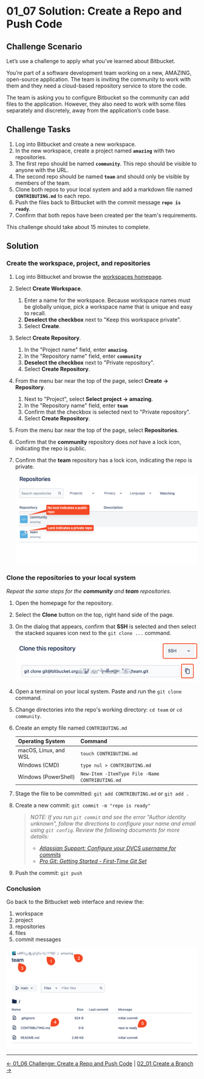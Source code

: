 # 01_07 Solution: Create a Repo and Push Code

## Challenge Scenario
Let’s use a challenge to apply what you’ve learned about Bitbucket.

You’re part of a software development team working on a new, AMAZING, open-source application.  The team is inviting the community to work with them and they need a cloud-based repository service to store the code.

The team is asking you to configure Bitbucket so the community can add files to the application.  However, they also need to work with some files separately and discretely, away from the application’s code base.

## Challenge Tasks
1. Log into Bitbucket and create a new workspace.
1. In the new workspace, create a project named **`amazing`** with two repositories.
1. The first repo should be named **`community`**.  This repo should be visible to anyone with the URL.
1. The second repo should be named **`team`** and should only be visible by members of the team.
1. Clone both repos to your local system and add a markdown file named **`CONTRIBUTING.md`** to each repo.
1. Push the files back to Bitbucket with the commit message **`repo is ready`**.
1. Confirm that both repos have been created per the team's requirements.

This challenge should take about 15 minutes to complete.

## Solution

### Create the workspace, project, and repositories
1. Log into Bitbucket and browse the [workspaces homepage](https://bitbucket.org/account/workspaces/).
1. Select **Create Workspace**.
    1. Enter a name for the workspace.  Because workspace names must be globally unique, pick a workspace name that is unique and easy to recall.
    1. **Deselect the checkbox** next to "Keep this workspace private".
    1. Select **Create**.
1. Select **Create Repository**.
    1. In the "Project name" field, enter **`amazing`**.
    1. In the "Repository name" field, enter **`community`**
    1. **Deselect the checkbox** next to "Private repository".
    1. Select **Create Repository**.
1. From the menu bar near the top of the page, select **Create -> Repository**.
    1. Next to "Project", select **Select project -> amazing**.
    1. In the "Repository name" field, enter **`team`**
    1. Confirm that the checkbox is selected next to "Private repository".
    1. Select **Create Repository**.
1. From the menu bar near the top of the page, select **Repositories**.
1. Confirm that the **community** repository does *not* have a lock icon, indicating the repo is public.
1. Confirm that the **team** repository has a lock icon, indicating the repo is private.

    ![The team and community repositories](./01_07-solution-1.png)
### Clone the repositories to your local system

*Repeat the same steps for the **community** and **team** repositories*.

1. Open the homepage for the repository.
1. Select the **Clone** button on the top, right hand side of the page.
1. On the dialog that appears, confirm that **SSH** is selected and then select the stacked squares icon next to the `git clone ...` command.

    ![Clone using the SSH protocol](./01_07-solution-2.png)

1. Open a terminal on your local system.  Paste and run the `git clone` command.
1. Change directories into the repo's working directory: `cd team` or `cd community`.
1. Create an empty file named `CONTRIBUTING.md`

    | Operating System      | Command                                          |
    |-----------------------|--------------------------------------------------|
    | macOS, Linux, and WSL | `touch CONTRIBUTING.md`                          |
    | Windows (CMD)         | `type nul > CONTRIBUTING.md`                     |
    | Windows (PowerShell)  | `New-Item -ItemType File -Name CONTRIBUTING.md`  |

1. Stage the file to be committed: `git add CONTRIBUTING.md` or `git add .`
1. Create a new commit: `git commit -m "repo is ready"`

    > *NOTE: If you run `git commit`  and see the error "Author identity unknown", follow the directions to configure your name and email using `git config`.  Review the following documents for more details:*
    > - *[Atlassian Support: Configure your DVCS username for commits](https://support.atlassian.com/bitbucket-cloud/docs/configure-your-dvcs-username-for-commits/)*
    > - *[Pro Git: Getting Started - First-Time Git Set](https://git-scm.com/book/en/v2/Getting-Started-First-Time-Git-Setup)*

1. Push the commit: `git push`

### Conclusion
Go back to the Bitbucket web interface and review the:

1. workspace
1. project
1. repositories
1. files
1. commit messages

![The solution for the `team` repo](./01_07-solution-3.png)
<!-- FooterStart -->
---
[← 01_06 Challenge: Create a Repo and Push Code](../01_07_challenge_create_a_repo_and_add_code/README.md) | [02_01 Create a Branch →](../../ch2_working_with_branches_and_pull_requests/02_01_create_a_branch/README.md)
<!-- FooterEnd -->
